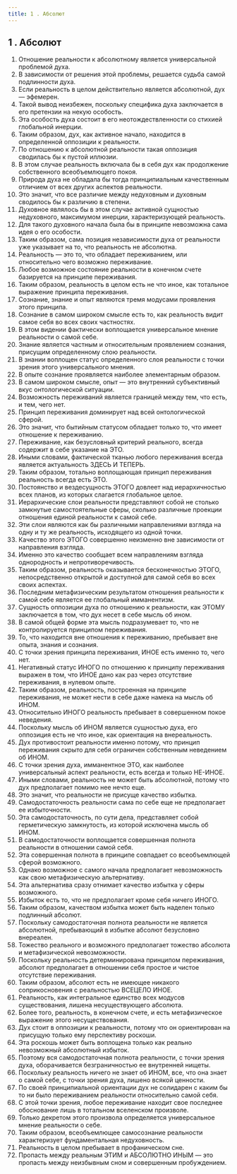 ```yaml
---
title: 1 . Абсолют
---
```


## 1 . Абсолют
1. Отношение реальности к абсолютному является универсальной проблемой духа.
2. В зависимости от решения этой проблемы, решается судьба самой подлинности духа.
3. Если реальность в целом действительно является абсолютной, дух — эфемерен.
4. Такой вывод неизбежен, поскольку специфика духа заключается в его претензии на некую особость.
5. Эта особость духа состоит в его неотождествленности со стихией глобальной инерции.
6. Таким образом, дух, как активное начало, находится в определенной оппозиции к реальности.
7. По отношению к абсолютной реальности такая оппозиция сводилась бы к пустой иллюзии.
8. В этом случае реальность включала бы в себя дух как продолжение собственного всеобъемлющего покоя.
9. Природа духа не обладала бы тогда принципиальным качественным отличием от всех других аспектов реальности.
10. Это значит, что все различие между недуховным и духовным сводилось бы к различию в степени.
11. Духовное являлось бы в этом случае активной сущностью недуховного, максимумом инерции, характеризующей реальность.
12. Для такого духовного начала была бы в принципе невозможна сама идея о его особости.
13. Таким образом, сама позиция независимости духа от реальности уже указывает на то, что реальность не абсолютна.
14. Реальность — это то, что обладает переживанием, или относительно чего возможно переживание.
15. Любое возможное состояние реальности в конечном счете базируется на принципе переживания.
16. Таким образом, реальность в целом есть не что иное, как тотальное выражение принципа переживания.
17. Сознание, знание и опыт являются тремя модусами проявления этого принципа.
16. Сознание в самом широком смысле есть то, как реальность видит самое себя во всех своих частностях.
19. В этом видении фактически воплощается универсальное мнение реальности о самой себе.
20. Знание является частным и относительным проявлением сознания, присущим определенному слою реальности.
21. В знании воплощен статус определенного слоя реальности с точки зрения этого универсального мнения.
22. В опыте сознание проявляется наиболее элементарным образом.
23. В самом широком смысле, опыт — это внутренний субъективный вкус онтологической ситуации.
24. Возможность переживаний является границей между тем, что есть, и тем, чего нет.
25. Принцип переживания доминирует над всей онтологической сферой.
26. Это значит, что бытийным статусом обладает только то, что имеет отношение к переживанию.
27. Переживание, как безусловный критерий реального, всегда содержит в себе указание на ЭТО.
28. Иными словами, фактической тканью любого переживания всегда является актуальность ЗДЕСЬ И ТЕПЕРЬ.
29. Таким образом, тотально воплощающая принцип переживания реальность всегда есть ЭТО.
30. Постоянство и вездесущность ЭТОГО довлеет над иерархичностью всех планов, из которых слагается глобальное целое.
31. Иерархические слои реальности представляют собой не столько замкнутые самостоятельные сферы, сколько различные проекции отношения единой реальности к самой себе.
32. Эти слои являются как бы различными направлениями взгляда на одну и ту же реальность, исходящего из одной точки.
33. Качество этого ЭТОГО совершенно неизменно вне зависимости от направления взгляда.
34. Именно это качество сообщает всем направлениям взгляда однородность и непротиворечивость.
35. Таким образом, реальность оказывается бесконечностью ЭТОГО, непосредственно открытой и доступной для самой себя во всех своих аспектах.
36. Последним метафизическим результатом отношения реальности к самой себе является ее глобальный имманентизм.
47. Сущность оппозиции духа по отношению к реальности, как ЭТОМУ заключается в том, что дух несет в себе мысль об ином.
38. В самой общей форме эта мысль подразумевает то, что не контролируется принципом переживания.
39. То, что находится вне отношения к переживанию, пребывает вне опыта, знания и сознания.
40. С точки зрения принципа переживания, ИНОЕ есть именно то, чего нет.
41. Негативный статус ИНОГО по отношению к принципу переживания выражен в том, что ИНОЕ дано как раз через отсутствие переживания, в нулевом опыте.
42. Таким образом, реальность, построенная на принципе переживания, не может нести в себе даже намека на мысль об ИНОМ.
43. Относительно ИНОГО реальность пребывает в совершенном покое неведения.
44. Поскольку мысль об ИНОМ является сущностью духа, его оппозиция есть не что иное, как ориентация на внереальность.
45. Дух противостоит реальности именно потому, что принцип переживания скрыто для себя ограничен собственным неведением об ИНОМ.
46. С точки зрения духа, имманентное ЭТО, как наиболее универсальный аспект реальности, есть всегда и только НЕ-ИНОЕ.
47. Иными словами, реальность не может быть абсолютной, потому что дух предполагает помимо нее нечто еще.
48. Это значит, что реальности не присуще качество избытка.
49. Самодостаточность реальности сама по себе еще не предполагает ее избыточности.
50. Эта самодостаточность, по сути дела, представляет собой герметическую замкнутость, из которой исключена мысль об ИНОМ.
51. В самодостаточности воплощается совершенная полнота реальности в отношении самой себя.
52. Эта совершенная полнота в принципе совпадает со всеобъемлющей сферой возможного.
53. Однако возможное с самого начала предполагает невозможность как свою метафизическую альтернативу.
54. Эта альтернатива сразу отнимает качество избытка у сферы возможного.
55. Избыток есть то, что не предполагает кроме себя ничего ИНОГО.
56. Таким образом, качеством избытка может быть наделен только подлинный абсолют.
57. Поскольку самодостаточная полнота реальности не является абсолютной, пребывающий в избытке абсолют безусловно внереален.
58. Тожество реального и возможного предполагает тожество абсолюта и метафизической невозможности.
59. Поскольку реальность детерминирована принципом переживания, абсолют предполагает в отношении себя простое и чистое отсутствие переживания.
60. Таким образом, абсолют есть не имеющее никакого соприкосновения с реальностью ВСЕЦЕЛО ИНОЕ.
61. Реальность, как интегральное единство всех модусов существования, лишена несуществующего абсолюта.
62. Более того, реальность, в конечном счете, и есть метафизическое выражение этого несуществования.
63. Дух стоит в оппозиции к реальности, потому что он ориентирован на присущую только ему перспективу роскоши.
64. Эта роскошь может быть воплощена только как реально невозможный абсолютный избыток.
65. Поэтому вся самодостаточная полнота реальности, с точки зрения духа, оборачивается безграничностью ее внутренней нищеты.
66. Поскольку реальность ничего не знает об ИНОМ, все, что она знает о самой себе, с точки зрения духа, лишено всякой ценности.
67. По своей принципиальной ориентации дух не солидарен с каким бы то ни было переживанием реальности относительно самой себя.
68. С этой точки зрения, любое переживание находит свое последнее обоснование лишь в тотальном вселенском произволе.
69. Только декретом этого произвола определяется универсальное мнение реальности о себе.
70. Таким образом, всеобъемлющее самосознание реальности характеризует фундаментальная недуховность.
71. Реальность в целом пребывает в профаническом сне.
72. Пропасть между реальным ЭТИМ и АБСОЛЮТНО ИНЫМ — это пропасть между неизбывным сном и совершенным пробуждением.


